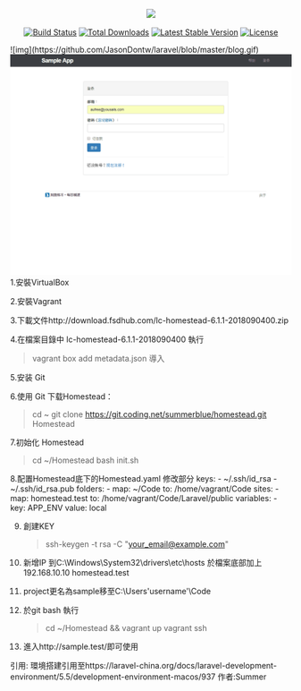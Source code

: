 <p align="center"><img src="https://laravel.com/assets/img/components/logo-laravel.svg"></p>

<p align="center">
<a href="https://travis-ci.org/laravel/framework"><img src="https://travis-ci.org/laravel/framework.svg" alt="Build Status"></a>
<a href="https://packagist.org/packages/laravel/framework"><img src="https://poser.pugx.org/laravel/framework/d/total.svg" alt="Total Downloads"></a>
<a href="https://packagist.org/packages/laravel/framework"><img src="https://poser.pugx.org/laravel/framework/v/stable.svg" alt="Latest Stable Version"></a>
<a href="https://packagist.org/packages/laravel/framework"><img src="https://poser.pugx.org/laravel/framework/license.svg" alt="License"></a>
</p>
![img](https://github.com/JasonDontw/laravel/blob/master/blog.gif)
<img src='https://github.com/JasonDontw/laravel/blob/master/blog.gif'>
1.安裝VirtualBox

2.安裝Vagrant

3.下載文件http://download.fsdhub.com/lc-homestead-6.1.1-2018090400.zip

4.在檔案目錄中 lc-homestead-6.1.1-2018090400 執行
  > vagrant box add metadata.json
  導入
  
5.安装 Git

6.使用 Git 下载Homestead：
   > cd ~
   > git clone https://git.coding.net/summerblue/homestead.git Homestead
   
7.初始化 Homestead
   > cd ~/Homestead
   > bash init.sh
   
8.配置Homestead底下的Homestead.yaml
   修改部分
   keys:
    - ~/.ssh/id_rsa
    - ~/.ssh/id_rsa.pub
   folders:
    - map: ~/Code
      to: /home/vagrant/Code
   sites:
    - map: homestead.test
      to: /home/vagrant/Code/Laravel/public
   variables:
    - key: APP_ENV
      value: local
      
9. 創建KEY 
    > ssh-keygen -t rsa -C "your_email@example.com"

10. 新增IP
   到C:\Windows\System32\drivers\etc\hosts
   於檔案底部加上
   192.168.10.10  homestead.test
   
11. project更名為sample移至C:\Users\'username'\Code

12. 於git bash 執行
    > cd ~/Homestead && vagrant up
    > vagrant ssh
13. 進入http://sample.test/即可使用


引用:
環境搭建引用至https://laravel-china.org/docs/laravel-development-environment/5.5/development-environment-macos/937
作者:Summer
